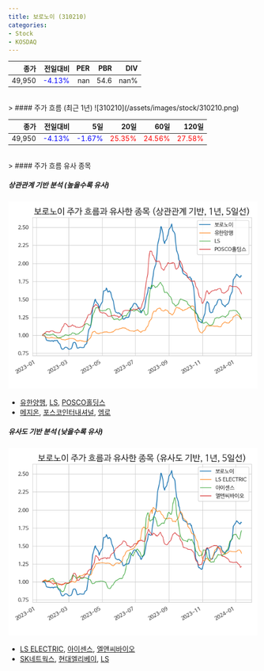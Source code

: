 ```yaml
---
title: 보로노이 (310210)
categories:
- Stock
- KOSDAQ
---
```


|종가|전일대비|PER|PBR|DIV|
|---:|-------:|--:|--:|--:|
|49,950|<span style="color: blue">-4.13%</span>|nan|54.6|nan%|

<!-- more -->
<br>
> #### 주가 흐름 (최근 1년)
![310210](/assets/images/stock/310210.png)

|종가|전일대비|5일|20일|60일|120일|
|---:|-------:|--:|---:|---:|----:|
|49,950|<span style="color: blue">-4.13%</span>|<span style="color: blue">-1.67%</span>|<span style="color: red">25.35%</span>|<span style="color: red">24.56%</span>|<span style="color: red">27.58%</span>|

<br>
> #### 주가 흐름 유사 종목

##### 상관관계 기반 분석 (높을수록 유사)
![310210](/assets/images/stock/310210_corr.png)
- [유한양행](/000100/), [LS](/006260/), [POSCO홀딩스](/005490/)
- [메지온](/140410/), [포스코인터내셔널](/047050/), [엠로](/058970/)

##### 유사도 기반 분석 (낮을수록 유사)	
![310210](/assets/images/stock/310210_sim.png)
- [LS ELECTRIC](/010120/), [아이센스](/099190/), [엘앤씨바이오](/290650/)
- [SK네트웍스](/001740/), [현대엘리베이](/017800/), [LS](/006260/)